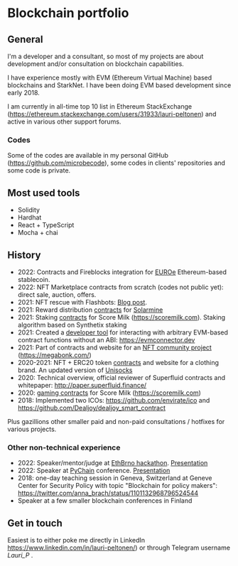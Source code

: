 # Blockchain portfolio

## General

I'm a developer and a consultant, so most of my projects are about development and/or consultation on blockchain capabilities.

I have experience mostly with EVM (Ethereum Virtual Machine) based blockchains and StarkNet. I have been doing EVM based development since early 2018.

I am currently in all-time top 10 list in Ethereum StackExchange (https://ethereum.stackexchange.com/users/31933/lauri-peltonen) and active in various other support forums.

### Codes

Some of the codes are available in my personal GitHub (https://github.com/microbecode), some codes in clients' repositories and some code is private.

## Most used tools

- Solidity
- Hardhat
- React + TypeScript
- Mocha + chai

## History

- 2022: Contracts and Fireblocks integration for [EUROe](https://www.euroe.com/) Ethereum-based stablecoin.
- 2022: NFT Marketplace contracts from scratch (codes not public yet): direct sale, auction, offers.
- 2021: NFT rescue with Flashbots: <a href='https://medium.com/@laurippeltonen/rescuing-an-nft-fd0acccfa25a?source=friends_link&sk=1ad63c60bb05a8460c3cdbb44eff3dd5'>Blog post</a>.
- 2021: Reward distribution <a href='https://github.com/microbecode/Solarmine'>contracts</a> for <a href='http://solarminecoin.com/'>Solarmine</a>
- 2021: Staking <a href='https://github.com/microbecode/Score-Milk-staking'>contracts</a> for Score Milk (https://scoremilk.com). Staking algorithm based on Synthetix staking
- 2021: Created a <a href='https://github.com/microbecode/evm-connector'>developer tool</a> for interacting with arbitrary EVM-based contract functions without an ABI: https://evmconnector.dev
- 2021: Part of contracts and website for an <a href='https://github.com/microbecode/megaBonk'>NFT community project</a> (https://megabonk.com/)
- 2020-2021: NFT + ERC20 token <a href='https://github.com/microbecode/DPriceBranding'>contracts</a> and website for a clothing brand. An updated version of <a href='https://defiprime.com/unisocks-explained'>Unisocks</a>
- 2020: Technical overview, official reviewer of Superfluid contracts and whitepaper: http://paper.superfluid.finance/
- 2020: <a href='https://github.com/microbecode/Score-Milk-token'>gaming contracts</a> for Score Milk (https://scoremilk.com)
- 2018: Implemented two ICOs: https://github.com/envirate/ico and https://github.com/Dealjoy/dealjoy_smart_contract

Plus gazillions other smaller paid and non-paid consultations / hotfixes for various projects.

### Other non-technical experience

- 2022: Speaker/mentor/judge at [EthBrno hackathon](https://ethbrno.cz). [Presentation](https://www.youtube.com/watch?v=3cYuBc3DAIg)
- 2022: Speaker at [PyChain](https://www.pychain.org/) conference. [Presentation](https://www.youtube.com/watch?v=yovqD0jtQSc)
- 2018: one-day teaching session in Geneva, Switzerland at Geneve Center for Security Policy with topic "Blockchain for policy makers": https://twitter.com/anna_brach/status/1101132968796524544
- Speaker at a few smaller blockchain conferences in Finland

## Get in touch

Easiest is to either poke me directly in LinkedIn https://www.linkedin.com/in/lauri-peltonen/) or through Telegram username *Lauri_P* .